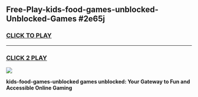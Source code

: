 
## Free-Play-kids-food-games-unblocked-Unblocked-Games #2e65j
<h3>
<a href="https://news.freeplayer.one?title=kids-food-games-unblocked&ref=8M">CLICK TO PLAY</a></h3>
<hr>

<h3>
<a href="https://news.freeplayer.one?title=kids-food-games-unblocked&ref=8M">CLICK 2 PLAY</a>
  
</h3>

<a href="https://news.freeplayer.one?title=kids-food-games-unblocked&ref=8M"><img src="https://clearcache.store/games.png"></a>


**kids-food-games-unblocked games unblocked: Your Gateway to Fun and Accessible Online Gaming**
